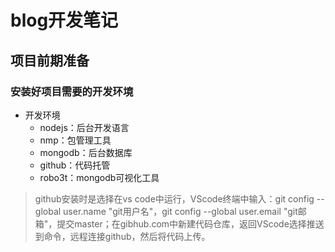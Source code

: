 # blog开发笔记
## 项目前期准备
### 安装好项目需要的开发环境
+ 开发环境
  - nodejs：后台开发语言
  - nmp：包管理工具
  - mongodb：后台数据库
  - github：代码托管
  - robo3t：mongodb可视化工具

> github安装时是选择在vs code中运行，VScode终端中输入：git config --global user.name "git用户名"，git config --global user.email "git邮箱"，提交master；在gibhub.com中新建代码仓库，返回VScode选择推送到命令，远程连接github，然后将代码上传。